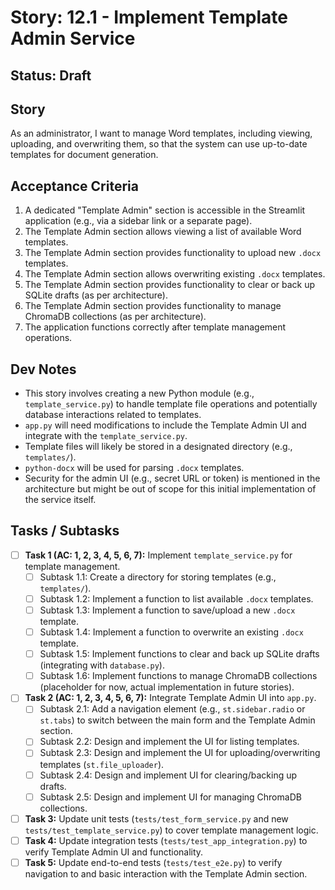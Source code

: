 # Story: 12.1 - Implement Template Admin Service

## Status: Draft

## Story
As an administrator, I want to manage Word templates, including viewing, uploading, and overwriting them, so that the system can use up-to-date templates for document generation.

## Acceptance Criteria
1.  A dedicated "Template Admin" section is accessible in the Streamlit application (e.g., via a sidebar link or a separate page).
2.  The Template Admin section allows viewing a list of available Word templates.
3.  The Template Admin section provides functionality to upload new `.docx` templates.
4.  The Template Admin section allows overwriting existing `.docx` templates.
5.  The Template Admin section provides functionality to clear or back up SQLite drafts (as per architecture).
6.  The Template Admin section provides functionality to manage ChromaDB collections (as per architecture).
7.  The application functions correctly after template management operations.

## Dev Notes
*   This story involves creating a new Python module (e.g., `template_service.py`) to handle template file operations and potentially database interactions related to templates.
*   `app.py` will need modifications to include the Template Admin UI and integrate with the `template_service.py`.
*   Template files will likely be stored in a designated directory (e.g., `templates/`).
*   `python-docx` will be used for parsing `.docx` templates.
*   Security for the admin UI (e.g., secret URL or token) is mentioned in the architecture but might be out of scope for this initial implementation of the service itself.

## Tasks / Subtasks
- [ ] **Task 1 (AC: 1, 2, 3, 4, 5, 6, 7):** Implement `template_service.py` for template management.
    - [ ] Subtask 1.1: Create a directory for storing templates (e.g., `templates/`).
    - [ ] Subtask 1.2: Implement a function to list available `.docx` templates.
    - [ ] Subtask 1.3: Implement a function to save/upload a new `.docx` template.
    - [ ] Subtask 1.4: Implement a function to overwrite an existing `.docx` template.
    - [ ] Subtask 1.5: Implement functions to clear and back up SQLite drafts (integrating with `database.py`).
    - [ ] Subtask 1.6: Implement functions to manage ChromaDB collections (placeholder for now, actual implementation in future stories).
- [ ] **Task 2 (AC: 1, 2, 3, 4, 5, 6, 7):** Integrate Template Admin UI into `app.py`.
    - [ ] Subtask 2.1: Add a navigation element (e.g., `st.sidebar.radio` or `st.tabs`) to switch between the main form and the Template Admin section.
    - [ ] Subtask 2.2: Design and implement the UI for listing templates.
    - [ ] Subtask 2.3: Design and implement the UI for uploading/overwriting templates (`st.file_uploader`).
    - [ ] Subtask 2.4: Design and implement UI for clearing/backing up drafts.
    - [ ] Subtask 2.5: Design and implement UI for managing ChromaDB collections.
- [ ] **Task 3:** Update unit tests (`tests/test_form_service.py` and new `tests/test_template_service.py`) to cover template management logic.
- [ ] **Task 4:** Update integration tests (`tests/test_app_integration.py`) to verify Template Admin UI and functionality.
- [ ] **Task 5:** Update end-to-end tests (`tests/test_e2e.py`) to verify navigation to and basic interaction with the Template Admin section.
